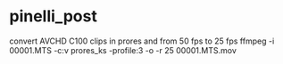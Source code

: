 # pinelli_post
convert AVCHD C100 clips in prores and from 50 fps to 25 fps
ffmpeg -i 00001.MTS -c:v prores_ks -profile:3 -o -r 25 00001.MTS.mov


